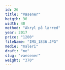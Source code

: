 ```yaml
---
id: 26
title: "Væsener"
heigth: 30
width: 40
method: "Akryl på lærred"
year: 2017
price: "1200"
fileName: "IMG_1836.JPG"
medie: "maleri"
draft: "no"
slug: "vaesener"
weight: "370"
---
```

